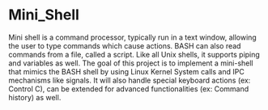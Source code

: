 # Mini_Shell
Mini shell is a command processor, typically run in a text window, allowing the user to type commands which cause actions. BASH can also read commands from a file, called a script. Like all Unix shells, it supports piping and variables as well. The goal of this project is to implement a mini-shell that mimics the BASH shell by using Linux Kernel System calls and IPC mechanisms like signals.
It will also handle special keyboard actions (ex: Control C), can be extended for advanced functionalities (ex: Command history) as well.
